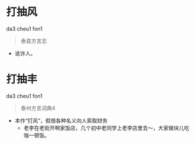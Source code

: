 # 打抽风
da3 cheu1 fon1
> 泰县方言志
- 讹诈人。

# 打抽丰
da3 cheu1 fon1
> 泰州方言词典4
- 本作“打风“，假借各种名义向人索取财务
  - 老李在老街开啊家饭店，几个初中老同学上老李店里去～，大家做块儿吃咖一顿饭。
